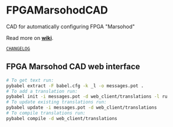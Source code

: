 FPGAMarsohodCAD
===============
CAD for automatically configuring FPGA "Marsohod"

Read more on **[wiki](https://github.com/hell03end/FPGAMarsohodCAD/wiki)**.

[`CHANGELOG`](https://github.com/hell03end/FPGAMarsohodCAD/wiki/Changelog)


FPGA Marsohod CAD web interface
-------------------------------

```bash
# To get text run:
pybabel extract -F babel.cfg -k _l -o messages.pot .
# To add a translation run:
pybabel init -i messages.pot -d web_client/translations -l ru
# To update existing translations run:
pybabel update -i messages.pot -d web_client/translations
# To compile translations run:
pybabel compile -d web_client/translations
```
